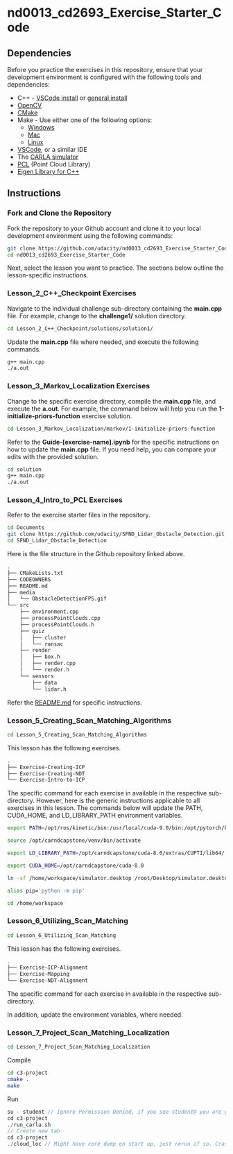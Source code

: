 # nd0013_cd2693_Exercise_Starter_Code

## Dependencies
Before you practice the exercises in this repository, ensure that your development environment is configured with the following tools and dependencies:

- C++ - [VSCode install](https://docs.microsoft.com/en-us/cpp/build/vscpp-step-0-installation) or [general install](https://www.tutorialspoint.com/cplusplus/cpp_environment_setup.htm) 
- [OpenCV](https://docs.opencv.org/4.x/d7/d9f/tutorial_linux_install.html)
- [CMake](https://cmake.org/install/)
- Make - Use either one of the following options:
    - [Windows](http://gnuwin32.sourceforge.net/packages/make.htm)
    - [Mac](https://stackoverflow.com/questions/10265742/how-to-install-make-and-gcc-on-a-mac)
    - [Linux](https://askubuntu.com/questions/161104/how-do-i-install-make)
- [VSCode](https://code.visualstudio.com/download), or a similar IDE
- The [CARLA simulator](https://carla.org/)
- [PCL](https://pointclouds.org/downloads/) (Point Cloud Library)
- [Eigen Library for C++](https://eigen.tuxfamily.org/index.php?title=Main_Page)


## Instructions

### Fork and Clone the Repository
Fork the repository to your Github account and clone it to your local development environment using the following commands:

```bash
git clone https://github.com/udacity/nd0013_cd2693_Exercise_Starter_Code.git
cd nd0013_cd2693_Exercise_Starter_Code
```

Next, select the lesson you want to practice. The sections below outline the lesson-specific instructions.

### Lesson_2_C++_Checkpoint Exercises

Navigate to the individual challenge sub-directory containing the **main.cpp** file. For example, change to the **challenge1/** solution directory.

```bash
cd Lesson_2_C++_Checkpoint/solutions/solution1/
```

Update the **main.cpp** file where needed, and execute the following commands.

```bash
g++ main.cpp
./a.out
```


### Lesson_3_Markov_Localization Exercises

Change to the specific exercise directory, compile the **main.cpp** file, and execute the **a.out**. For example, the command below will help you run the  **1-initialize-priors-function** exercise solution. 

```bash
cd Lesson_3_Markov_Localization/markov/1-initialize-priors-function
```

Refer to the **Guide-[exercise-name].ipynb** for the specific instructions on how to update the **main.cpp** file. If you need help, you can compare your edits with the provided solution.

```bash
cd solution
g++ main.cpp  
./a.out
```


### Lesson_4_Intro_to_PCL Exercises

Refer to the exercise starter files in the [](https://github.com/udacity/SFND_Lidar_Obstacle_Detection) repository. 

```bash
cd Documents
git clone https://github.com/udacity/SFND_Lidar_Obstacle_Detection.git
cd SFND_Lidar_Obstacle_Detection
```

Here is the file structure in the Github repository linked above.

```bash
.
├── CMakeLists.txt
├── CODEOWNERS
├── README.md
├── media
│   └── ObstacleDetectionFPS.gif
└── src
    ├── environment.cpp
    ├── processPointClouds.cpp
    ├── processPointClouds.h
    ├── quiz
    │   ├── cluster
    │   └── ransac
    ├── render
    │   ├── box.h
    │   ├── render.cpp
    │   └── render.h
    └── sensors
        ├── data
        └── lidar.h
```
Refer the [README.md](https://github.com/udacity/SFND_Lidar_Obstacle_Detection#readme) for specific instructions. 


### Lesson_5_Creating_Scan_Matching_Algorithms

```bash
cd Lesson_5_Creating_Scan_Matching_Algorithms
```

This lesson has the following exercises. 

```bash
.
├── Exercise-Creating-ICP
├── Exercise-Creating-NDT
└── Exercise-Intro-to-ICP
```

The specific command for each exercise in available in the respective sub-directory. However, here is the generic instructions applicable to all exercises in this lesson. The commands below will update the PATH, CUDA_HOME, and LD_LIBRARY_PATH environment variables.

```bash
export PATH=/opt/ros/kinetic/bin:/usr/local/cuda-9.0/bin:/opt/pytorch/bin:/opt/utils/bin:/usr/local/sbin:/usr/local/bin:/usr/sbin:/usr/bin:/sbin:/bin:/opt/VirtualGL/bin:/opt/TurboVNC/bin:/opt/swift/swift-4.0.3-RELEASE-ubuntu16.04/usr/bin${PATH:+:${PATH}}

source /opt/carndcapstone/venv/bin/activate

export LD_LIBRARY_PATH=/opt/carndcapstone/cuda-8.0/extras/CUPTI/lib64/:/opt/carndcapstone/cuda-8.0/lib64/:/opt/ros/kinetic/lib${LD_LIBRARY_PATH:+:${LD_LIBRARY_PATH}}

export CUDA_HOME=/opt/carndcapstone/cuda-8.0

ln -sf /home/workspace/simulator.desktop /root/Desktop/simulator.desktop

alias pip='python -m pip'

cd /home/workspace
```

### Lesson_6_Utilizing_Scan_Matching

```bash
cd Lesson_6_Utilizing_Scan_Matching
```

This lesson has the following exercises.

```bash
.
├── Exercise-ICP-Alignment
├── Exercise-Mapping
└── Exercise-NDT-Alignment
```

The specific command for each exercise in available in the respective sub-directory. 

In addition, update the environment variables, where needed. 

### Lesson_7_Project_Scan_Matching_Localization

```bash
cd Lesson_7_Project_Scan_Matching_Localization
```

Compile
```bash
cd c3-project
cmake .
make
```
Run

```java
su - student // Ignore Permission Denied, if you see student@ you are good
cd c3-project
./run_carla.sh
// Create new tab
cd c3-project
./cloud_loc // Might have core dump on start up, just rerun if so. Crash doesn't happen more than a couple of times
``````